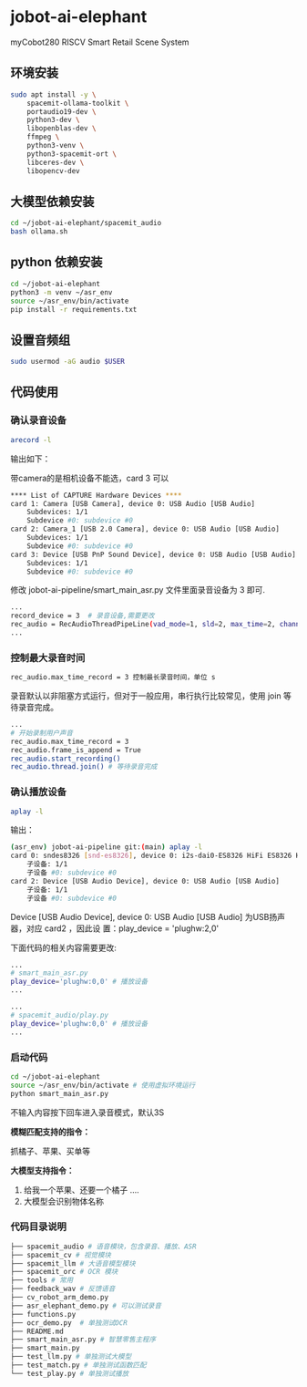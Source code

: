 # jobot-ai-elephant

myCobot280 RISCV Smart Retail Scene System

## 环境安装

```bash
sudo apt install -y \
    spacemit-ollama-toolkit \
    portaudio19-dev \
    python3-dev \
    libopenblas-dev \
    ffmpeg \
    python3-venv \
    python3-spacemit-ort \
    libceres-dev \
    libopencv-dev
```

## ⼤模型依赖安装

```bash
cd ~/jobot-ai-elephant/spacemit_audio
bash ollama.sh
```

## python 依赖安装

```bash
cd ~/jobot-ai-elephant
python3 -m venv ~/asr_env
source ~/asr_env/bin/activate
pip install -r requirements.txt
```

## 设置音频组

```bash
sudo usermod -aG audio $USER
```

## 代码使用

### 确认录音设备

```bash
arecord -l
```

输出如下：

带camera的是相机设备不能选，card 3 可以

```bash
**** List of CAPTURE Hardware Devices ****
card 1: Camera [USB Camera], device 0: USB Audio [USB Audio]
    Subdevices: 1/1
    Subdevice #0: subdevice #0
card 2: Camera_1 [USB 2.0 Camera], device 0: USB Audio [USB Audio]
    Subdevices: 1/1
    Subdevice #0: subdevice #0
card 3: Device [USB PnP Sound Device], device 0: USB Audio [USB Audio]
    Subdevices: 1/1
    Subdevice #0: subdevice #0
```

修改 jobot-ai-pipeline/smart_main_asr.py ⽂件⾥⾯录⾳设备为 3 即可.

```bash
...
record_device = 3  # 录音设备,需要更改
rec_audio = RecAudioThreadPipeLine(vad_mode=1, sld=2, max_time=2, channels=1, rate=48000, device_index=record_device)
...
```

### 控制最大录音时间

```bash
rec_audio.max_time_record = 3 控制最⻓录⾳时间，单位 s
```

录⾳默认以⾮阻塞⽅式运⾏，但对于⼀般应⽤，串⾏执⾏⽐较常⻅，使⽤ join 等待录⾳完成。

```bash
...
# 开始录制用户声音
rec_audio.max_time_record = 3
rec_audio.frame_is_append = True
rec_audio.start_recording()
rec_audio.thread.join() # 等待录音完成
```

### 确认播放设备

```bash
aplay -l
```

输出：

```bash
(asr_env) jobot-ai-pipeline git:(main) aplay -l
card 0: sndes8326 [snd-es8326], device 0: i2s-dai0-ES8326 HiFi ES8326 HiFi-0 []
    ⼦设备: 1/1
    ⼦设备 #0: subdevice #0
card 2: Device [USB Audio Device], device 0: USB Audio [USB Audio]
    ⼦设备: 1/1
    ⼦设备 #0: subdevice #0
```

Device [USB Audio Device], device 0: USB Audio [USB Audio] 为USB扬声器，对应 card2 ，因此设
置：play_device = 'plughw:2,0'

下⾯代码的相关内容需要更改:

```bash
...
# smart_main_asr.py
play_device='plughw:0,0' # 播放设备
...
```

```bash
...
# spacemit_audio/play.py
play_device='plughw:0,0' # 播放设备
...
```

### 启动代码

```bash
cd ~/jobot-ai-elephant
source ~/asr_env/bin/activate # 使用虚拟环境运行
python smart_main_asr.py
```

不输⼊内容按下回⻋进⼊录⾳模式，默认3S

**模糊匹配⽀持的指令：**

抓橘⼦、苹果、买单等

**⼤模型⽀持指令：**

1. 给我⼀个苹果、还要⼀个橘⼦ ....
2. ⼤模型会识别物体名称

### 代码目录说明

```bash
├── spacemit_audio # 语⾳模块，包含录⾳、播放、ASR
├── spacemit_cv # 视觉模块
├── spacemit_llm # ⼤语⾳模型模块
├── spacemit_orc # OCR 模块
├── tools # 常⽤
├── feedback_wav # 反馈语⾳
├── cv_robot_arm_demo.py
├── asr_elephant_demo.py # 可以测试录⾳
├── functions.py
├── ocr_demo.py  # 单独测试OCR
├── README.md
├── smart_main_asr.py # 智慧零售主程序
├── smart_main.py
├── test_llm.py # 单独测试⼤模型
├── test_match.py # 单独测试函数匹配
└── test_play.py # 单独测试播放
```